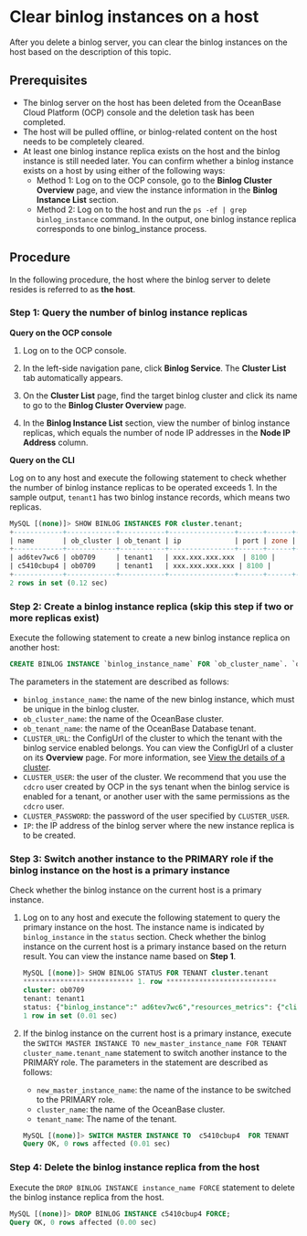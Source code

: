 # Clear binlog instances on a host

After you delete a binlog server, you can clear the binlog instances on the host based on the description of this topic.

## Prerequisites

* The binlog server on the host has been deleted from the OceanBase Cloud Platform (OCP) console and the deletion task has been completed.
* The host will be pulled offline, or binlog-related content on the host needs to be completely cleared.
* At least one binlog instance replica exists on the host and the binlog instance is still needed later. You can confirm whether a binlog instance exists on a host by using either of the following ways:
  * Method 1: Log on to the OCP console, go to the **Binlog Cluster Overview** page, and view the instance information in the **Binlog Instance List** section.
  * Method 2: Log on to the host and run the `ps -ef | grep binlog_instance` command. In the output, one binlog instance replica corresponds to one binlog_instance process.

## Procedure

In the following procedure, the host where the binlog server to delete resides is referred to as **the host**.

### Step 1: Query the number of binlog instance replicas

**Query on the OCP console**

1. Log on to the OCP console.

2. In the left-side navigation pane, click **Binlog Service**. The **Cluster List** tab automatically appears.

3. On the **Cluster List** page, find the target binlog cluster and click its name to go to the **Binlog Cluster Overview** page.

4. In the **Binlog Instance List** section, view the number of binlog instance replicas, which equals the number of node IP addresses in the **Node IP Address** column.

**Query on the CLI**

Log on to any host and execute the following statement to check whether the number of binlog instance replicas to be operated exceeds 1. In the sample output, `tenant1` has two binlog instance records, which means two replicas.

```sql
MySQL [(none)]> SHOW BINLOG INSTANCES FOR cluster.tenant;
+------------+------------+-----------+----------------+------+------+--------+-------+---------+---------+---------------+-------------+--------------+-----------------+---------------+-------------+-------------+--------------+----------+
| name       | ob_cluster | ob_tenant | ip             | port | zone | region | group | running | state   | obcdc_running | obcdc_state | service_mode | convert_running | convert_delay | convert_rps | convert_eps | convert_iops | odp_addr |
+------------+------------+-----------+----------------+------+------+--------+-------+---------+---------+---------------+-------------+--------------+-----------------+---------------+-------------+-------------+--------------+----------+
| ad6tev7wc6 | ob0709     | tenant1   | xxx.xxx.xxx.xxx  | 8100 |      |        |       | Yes     | Running | Yes           | Running     | enabled      | Yes             |           804 |           1 |           0 |            0 | NULL     |
| c5410cbup4 | ob0709     | tenant1   | xxx.xxx.xxx.xxx | 8100 |      |        |       | Yes     | Running | Yes           | Running     | enabled      | Yes             |           607 |           1 |           0 |            0 | NULL     |
+------------+------------+-----------+----------------+------+------+--------+-------+---------+---------+---------------+-------------+--------------+-----------------+---------------+-------------+-------------+--------------+----------+
2 rows in set (0.12 sec)
```

### Step 2: Create a binlog instance replica (skip this step if two or more replicas exist)

Execute the following statement to create a new binlog instance replica on another host:

```sql
CREATE BINLOG INSTANCE `binlog_instance_name` FOR `ob_cluster_name`. `ob_tenant_name` CLUSTER_URL = ?, CLUSTER_USER = ?, CLUSTER_PASSWORD = ?, IP = ?;
```

The parameters in the statement are described as follows:

* `binlog_instance_name`: the name of the new binlog instance, which must be unique in the binlog cluster.
* `ob_cluster_name`: the name of the OceanBase cluster.
* `ob_tenant_name`: the name of the OceanBase Database tenant.
* `CLUSTER_URL`: the ConfigUrl of the cluster to which the tenant with the binlog service enabled belongs. You can view the ConfigUrl of a cluster on its **Overview** page. For more information, see [View the details of a cluster](../../../600.cluster-functions/300.manage-a-cluster/200.overview-of-the-cluster-details-page.md).
* `CLUSTER_USER`: the user of the cluster. We recommend that you use the `cdcro` user created by OCP in the sys tenant when the binlog service is enabled for a tenant, or another user with the same permissions as the `cdcro` user.
* `CLUSTER_PASSWORD`: the password of the user specified by `CLUSTER_USER`.
* `IP`: the IP address of the binlog server where the new instance replica is to be created.

### Step 3: Switch another instance to the PRIMARY role if the binlog instance on the host is a primary instance

Check whether the binlog instance on the current host is a primary instance.

1. Log on to any host and execute the following statement to query the primary instance on the host. The instance name is indicated by `binlog_instance` in the `status` section. Check whether the binlog instance on the current host is a primary instance based on the return result. You can view the instance name based on **Step 1**.

    ```sql
    MySQL [(none)]> SHOW BINLOG STATUS FOR TENANT cluster.tenant
    *************************** 1. row ***************************
    cluster: ob0709
    tenant: tenant1
    status: {"binlog_instance":" ad6tev7wc6","resources_metrics": {"client_id":" /home/admin/binlogservice/run/ad6tev7wc6","fd_count":83,"pid":370592,"cpu_status": {"cpu_count":22,"cpu_used_ratio":0.0009103322518058121},"disk_status": {"disk_total_size_mb":500923,"disk_usage_size_process_mb":0,"disk_used_ratio":0.0,"disk_used_size_mb":32945},"memory_status": {"mem_total_size_mb":178796,"mem_used_ratio":0.005386026576161385,"mem_used_size_mb":963},"network_status": {"network_rx_bytes":25383,"network_wx_bytes":25026}},"binlog_files": [{"binlog_name":" mysql-bin.000001","binlog_size":155}]}
    1 row in set (0.01 sec)
    ```

2. If the binlog instance on the current host is a primary instance, execute the `SWITCH MASTER INSTANCE TO new_master_instance_name FOR TENANT cluster_name.tenant_name` statement to switch another instance to the PRIMARY role. The parameters in the statement are described as follows:
  
   * `new_master_instance_name`: the name of the instance to be switched to the PRIMARY role.
   * `cluster_name`: the name of the OceanBase cluster.
   * `tenant_name`: The name of the tenant.

    ```sql
    MySQL [(none)]> SWITCH MASTER INSTANCE TO  c5410cbup4  FOR TENANT  ob0709.tenant1 ;
    Query OK, 0 rows affected (0.01 sec)
    ```

### Step 4: Delete the binlog instance replica from the host

Execute the `DROP BINLOG INSTANCE instance_name FORCE` statement to delete the binlog instance replica from the host.

```sql
MySQL [(none)]> DROP BINLOG INSTANCE c5410cbup4 FORCE;
Query OK, 0 rows affected (0.00 sec)
```
